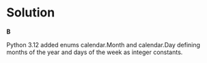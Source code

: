 # Solution

**B**

Python 3.12 added enums calendar.Month and calendar.Day defining months of the year and days of the week as integer constants.